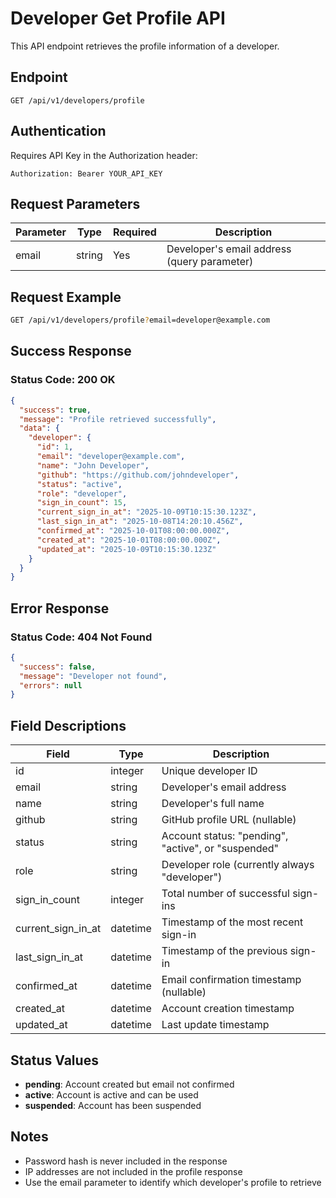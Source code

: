 # Developer Get Profile API

This API endpoint retrieves the profile information of a developer.

## Endpoint

```
GET /api/v1/developers/profile
```

## Authentication

Requires API Key in the Authorization header:
```
Authorization: Bearer YOUR_API_KEY
```

## Request Parameters

| Parameter | Type   | Required | Description |
|-----------|--------|----------|-------------|
| email     | string | Yes      | Developer's email address (query parameter) |

## Request Example

```bash
GET /api/v1/developers/profile?email=developer@example.com
```

## Success Response

### Status Code: 200 OK

```json
{
  "success": true,
  "message": "Profile retrieved successfully",
  "data": {
    "developer": {
      "id": 1,
      "email": "developer@example.com",
      "name": "John Developer",
      "github": "https://github.com/johndeveloper",
      "status": "active",
      "role": "developer",
      "sign_in_count": 15,
      "current_sign_in_at": "2025-10-09T10:15:30.123Z",
      "last_sign_in_at": "2025-10-08T14:20:10.456Z",
      "confirmed_at": "2025-10-01T08:00:00.000Z",
      "created_at": "2025-10-01T08:00:00.000Z",
      "updated_at": "2025-10-09T10:15:30.123Z"
    }
  }
}
```

## Error Response

### Status Code: 404 Not Found

```json
{
  "success": false,
  "message": "Developer not found",
  "errors": null
}
```

## Field Descriptions

| Field              | Type     | Description |
|--------------------|----------|-------------|
| id                 | integer  | Unique developer ID |
| email              | string   | Developer's email address |
| name               | string   | Developer's full name |
| github             | string   | GitHub profile URL (nullable) |
| status             | string   | Account status: "pending", "active", or "suspended" |
| role               | string   | Developer role (currently always "developer") |
| sign_in_count      | integer  | Total number of successful sign-ins |
| current_sign_in_at | datetime | Timestamp of the most recent sign-in |
| last_sign_in_at    | datetime | Timestamp of the previous sign-in |
| confirmed_at       | datetime | Email confirmation timestamp (nullable) |
| created_at         | datetime | Account creation timestamp |
| updated_at         | datetime | Last update timestamp |

## Status Values

- **pending**: Account created but email not confirmed
- **active**: Account is active and can be used
- **suspended**: Account has been suspended

## Notes

- Password hash is never included in the response
- IP addresses are not included in the profile response
- Use the email parameter to identify which developer's profile to retrieve




